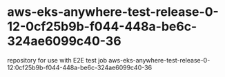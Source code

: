 # aws-eks-anywhere-test-release-0-12-0cf25b9b-f044-448a-be6c-324ae6099c40-36
repository for use with E2E test job aws-eks-anywhere-test-release-0-12:0cf25b9b-f044-448a-be6c-324ae6099c40-36
